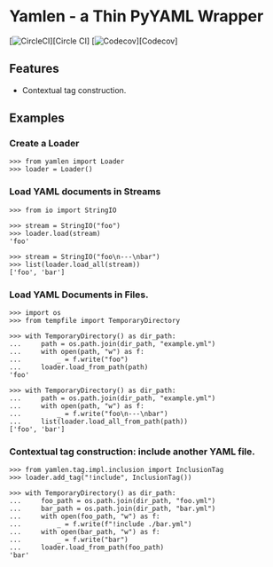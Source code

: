 # Yamlen - a Thin PyYAML Wrapper

[![CircleCI](https://circleci.com/gh/ymoch/yamlen.svg?style=svg)][Circle CI]
[![Codecov](https://codecov.io/gh/ymoch/yamlen/branch/main/graph/badge.svg)][Codecov]

## Features
- Contextual tag construction.

## Examples

### Create a Loader
```
>>> from yamlen import Loader
>>> loader = Loader()

```


### Load YAML documents in Streams

```
>>> from io import StringIO

>>> stream = StringIO("foo")
>>> loader.load(stream)
'foo'

>>> stream = StringIO("foo\n---\nbar")
>>> list(loader.load_all(stream))
['foo', 'bar']

```

### Load YAML Documents in Files.

```
>>> import os
>>> from tempfile import TemporaryDirectory

>>> with TemporaryDirectory() as dir_path:
...     path = os.path.join(dir_path, "example.yml")
...     with open(path, "w") as f:
...         _ = f.write("foo")
...     loader.load_from_path(path)
'foo'

>>> with TemporaryDirectory() as dir_path:
...     path = os.path.join(dir_path, "example.yml")
...     with open(path, "w") as f:
...         _ = f.write("foo\n---\nbar")
...     list(loader.load_all_from_path(path))
['foo', 'bar']

```

### Contextual tag construction: include another YAML file.

```
>>> from yamlen.tag.impl.inclusion import InclusionTag
>>> loader.add_tag("!include", InclusionTag())

```

```
>>> with TemporaryDirectory() as dir_path:
...     foo_path = os.path.join(dir_path, "foo.yml")
...     bar_path = os.path.join(dir_path, "bar.yml")
...     with open(foo_path, "w") as f:
...         _ = f.write(f"!include ./bar.yml")
...     with open(bar_path, "w") as f:
...         _ = f.write("bar")
...     loader.load_from_path(foo_path)
'bar'

```
